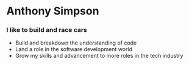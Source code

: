 #  Anthony Simpson

### I like to build and race cars
  - Build and breakdown the understanding of code
  - Land a role in the software development world
  - Grow my skills and advancement to more roles in the tech industry
